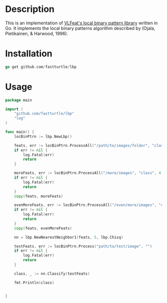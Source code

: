 # Description
This is an implementation of [VLFeat's local binary pattern library](http://www.vlfeat.org/api/lbp.html) written in Go. It implements the local binary patterns algorithm described by (Ojala, Pietikainen, & Harwood, 1996).

# Installation

```go
go get github.com/fastturtle/lbp
```

# Usage

```go
package main

import (
    "github.com/fastturtle/lbp"
    "log"
)

func main() {
    locBinPtrn := lbp.NewLbp()

    feats, err := locBinPtrn.ProcessAll("/path/to/images/folder", "class", 4)
    if err != nil {
        log.Fatal(err)
        return
    }

    moreFeats, err := locBinPtrn.ProcessAll("/more/images", "class", 4)
    if err != nil {
        log.Fatal(err)
        return
    }
    copy(feats, moreFeats)

    evenMoreFeats, err := locBinPtrn.ProcessAll("/even/more/images", "class", 4)
    if err != nil {
        log.Fatal(err)
        return
    }
    copy(feats, evenMoreFeats)

    nn = lbp.NewNearestNeighbor1(feats, 5, lbp.Chisq)

    testFeats, err := locBinPtrn.Process("path/to/test/image", "")
    if err != nil {
        log.Fatal(err)
        return
    }

    class, _ := nn.Classify(testFeats)

    fmt.Println(class)


}
```